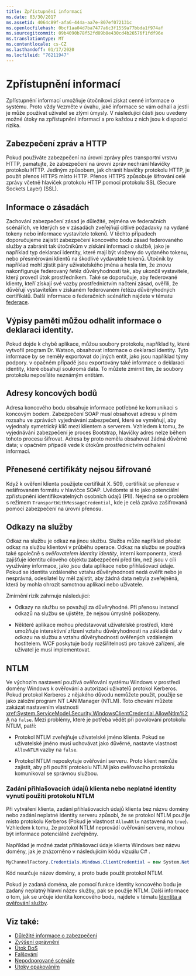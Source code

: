 ```yaml
---
title: Zpřístupnění informací
ms.date: 03/30/2017
ms.assetid: 4064c89f-afa6-444a-aa7e-807ef072131c
ms.openlocfilehash: 0bcf1aa04d7ba7477a6c3f1559a77bbda1f974af
ms.sourcegitcommit: 09b4090b78f52fd09b0e430cd4b26576f1fdf96e
ms.translationtype: MT
ms.contentlocale: cs-CZ
ms.lasthandoff: 01/17/2020
ms.locfileid: "76211947"
---
```

# <a name="information-disclosure"></a>Zpřístupnění informací

Zpřístupnění informací umožňuje útočníkovi získat cenné informace o systému. Proto vždy Vezměte v úvahu, jaké informace se vám odhalí a jestli je může používat uživatel se zlými úmysly. V následující části jsou uvedeny možné útoky na zpřístupnění informací a pro každou z nich jsou k dispozici rizika.

## <a name="message-security-and-http"></a>Zabezpečení zpráv a HTTP

Pokud používáte zabezpečení na úrovni zprávy přes transportní vrstvu HTTP, pamatujte, že zabezpečení na úrovni zpráv nechrání hlavičky protokolu HTTP. Jediným způsobem, jak chránit hlavičky protokolu HTTP, je použít přenos HTTPS místo HTTP. Přenos HTTPS způsobuje šifrování celé zprávy včetně hlaviček protokolu HTTP pomocí protokolu SSL (Secure Sockets Layer) (SSL).

## <a name="policy-information"></a>Informace o zásadách

Zachování zabezpečení zásad je důležité, zejména ve federačních scénářích, ve kterých se v zásadách zveřejňují citlivé požadavky na vydané tokeny nebo informace vystavitele tokenů. V těchto případech doporučujeme zajistit zabezpečení koncového bodu zásad federovaného služby a zabránit tak útočníkům v získání informací o službě, jako je například typ deklarací identity, které mají být vloženy do vydaného tokenu, nebo přesměrování klientů na škodlivé vydavatele tokenů. Útočník by například mohl zjistit páry uživatelského jména a hesla tím, že znovu nakonfiguruje federovaný řetěz důvěryhodnosti tak, aby ukončil vystavitele, který provedl útok prostředníkem. Také se doporučuje, aby federované klienty, kteří získají své vazby prostřednictvím načtení zásad, ověřili, že důvěřují vystavitelům v získaném federovaném řetězu důvěryhodných certifikátů. Další informace o federačních scénářích najdete v tématu [federace](../../../../docs/framework/wcf/feature-details/federation.md).

## <a name="memory-dumps-can-reveal-claim-information"></a>Výpisy paměti můžou odhalit informace o deklaraci identity.

Pokud dojde k chybě aplikace, můžou soubory protokolu, například ty, které vytvořil program Dr. Watson, obsahovat informace o deklaraci identity. Tyto informace by se neměly exportovat do jiných entit, jako jsou například týmy podpory. v opačném případě jsou exportovány také informace o deklaraci identity, které obsahují soukromá data. To můžete zmírnit tím, že soubory protokolu neposíláte neznámým entitám.

## <a name="endpoint-addresses"></a>Adresy koncových bodů

Adresa koncového bodu obsahuje informace potřebné ke komunikaci s koncovým bodem. Zabezpečení SOAP musí obsahovat adresu v plném rozsahu ve zprávách vyjednávání zabezpečení, které se vyměňují, aby vyjednaly symetrický klíč mezi klientem a serverem. Vzhledem k tomu, že vyjednávání zabezpečení je proces Bootstrap, hlavičky adres nelze během tohoto procesu šifrovat. Adresa by proto neměla obsahovat žádná důvěrné data; v opačném případě vede k útokům prostřednictvím odhalení informací.

## <a name="certificates-transferred-unencrypted"></a>Přenesené certifikáty nejsou šifrované

Když k ověření klienta použijete certifikát X. 509, certifikát se přenese v nešifrovaném formátu v hlavičce SOAP. Uvědomte si to jako potenciální zpřístupnění identifikovatelných osobních údajů (PII). Nejedná se o problém s režimem `TransportWithMessageCredential`, kde je celá zpráva zašifrovaná pomocí zabezpečení na úrovni přenosu.

## <a name="service-references"></a>Odkazy na služby

Odkaz na službu je odkaz na jinou službu. Služba může například předat odkaz na službu klientovi v průběhu operace. Odkaz na službu se používá také společně s *ověřovatelem identity identity*, interní komponenta, která zajišťuje identitu cílového objektu zabezpečení před tím, než jsou v cíli využívány informace, jako jsou data aplikace nebo přihlašovací údaje. Pokud se identita vzdáleného vztahu důvěryhodnosti nedá ověřit nebo je nesprávná, odesílatel by měl zajistit, aby žádná data nebyla zveřejněná, která by mohla ohrozit samotnou aplikaci nebo uživatele.

Zmírnění rizik zahrnuje následující:

- Odkazy na službu se považují za důvěryhodné. Při přenosu instancí odkazů na službu se ujistěte, že nejsou úmyslně poškozeny.

- Některé aplikace mohou představovat uživatelské prostředí, které umožňuje interaktivní zřízení vztahu důvěryhodnosti na základě dat v odkazu na službu a vztahu důvěryhodnosti ověřených vzdáleným hostitelem. WCF poskytuje body rozšiřitelnosti pro takové zařízení, ale uživatel je musí implementovat.

## <a name="ntlm"></a>NTLM

Ve výchozím nastavení používá ověřování systému Windows v prostředí domény Windows k ověřování a autorizaci uživatelů protokol Kerberos. Pokud protokol Kerberos z nějakého důvodu nemůžete použít, použije se jako záložní program NT LAN Manager (NTLM). Toto chování můžete zakázat nastavením vlastnosti <xref:System.ServiceModel.Security.WindowsClientCredential.AllowNtlm%2A> na `false`. Mezi problémy, které je potřeba vědět při povolování protokolu NTLM, patří:

- Protokol NTLM zveřejňuje uživatelské jméno klienta. Pokud se uživatelské jméno musí uchovávat jako důvěrné, nastavte vlastnost `AllowNTLM` vazby na `false`.

- Protokol NTLM neposkytuje ověřování serveru. Proto klient nemůže zajistit, aby při použití protokolu NTLM jako ověřovacího protokolu komunikoval se správnou službou.

### <a name="specifying-client-credentials-or-invalid-identity-forces-ntlm-usage"></a>Zadání přihlašovacích údajů klienta nebo neplatné identity vynutí použití protokolu NTLM

Při vytváření klienta, zadání přihlašovacích údajů klienta bez názvu domény nebo zadání neplatné identity serveru způsobí, že se protokol NTLM použije místo protokolu Kerberos (Pokud je vlastnost `AllowNtlm` nastavená na `true`). Vzhledem k tomu, že protokol NTLM neprovádí ověřování serveru, mohou být informace potenciálně zveřejněny.

Například je možné zadat přihlašovací údaje klienta Windows bez názvu domény, jak je znázorněno v následujícím kódu vizuálu C# .

```csharp
MyChannelFactory.Credentials.Windows.ClientCredential = new System.Net.NetworkCredential("username", "password");
```

Kód neurčuje název domény, a proto bude použit protokol NTLM.

Pokud je zadaná doména, ale pomocí funkce identity koncového bodu je zadaný neplatný hlavní název služby, pak se použije NTLM. Další informace o tom, jak se určuje identita koncového bodu, najdete v tématu [Identita a ověřování služby](../../../../docs/framework/wcf/feature-details/service-identity-and-authentication.md).

## <a name="see-also"></a>Viz také:

- [Důležité informace o zabezpečení](../../../../docs/framework/wcf/feature-details/security-considerations-in-wcf.md)
- [Zvýšení oprávnění](../../../../docs/framework/wcf/feature-details/elevation-of-privilege.md)
- [Útok DoS](../../../../docs/framework/wcf/feature-details/denial-of-service.md)
- [Falšování](../../../../docs/framework/wcf/feature-details/tampering.md)
- [Nepodporované scénáře](../../../../docs/framework/wcf/feature-details/unsupported-scenarios.md)
- [Útoky opakováním](../../../../docs/framework/wcf/feature-details/replay-attacks.md)
